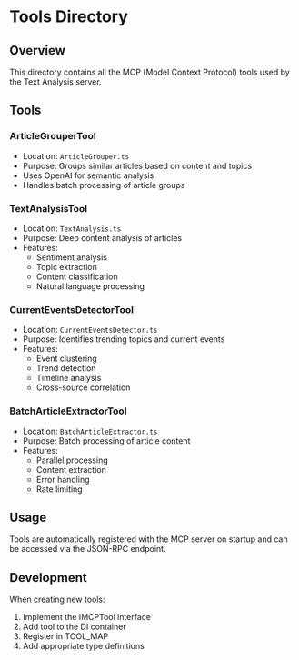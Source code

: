 # Tools Directory

## Overview
This directory contains all the MCP (Model Context Protocol) tools used by the Text Analysis server.

## Tools

### ArticleGrouperTool
- Location: `ArticleGrouper.ts`
- Purpose: Groups similar articles based on content and topics
- Uses OpenAI for semantic analysis
- Handles batch processing of article groups

### TextAnalysisTool
- Location: `TextAnalysis.ts`
- Purpose: Deep content analysis of articles
- Features:
  - Sentiment analysis
  - Topic extraction
  - Content classification
  - Natural language processing

### CurrentEventsDetectorTool
- Location: `CurrentEventsDetector.ts`
- Purpose: Identifies trending topics and current events
- Features:
  - Event clustering
  - Trend detection
  - Timeline analysis
  - Cross-source correlation

### BatchArticleExtractorTool
- Location: `BatchArticleExtractor.ts`
- Purpose: Batch processing of article content
- Features:
  - Parallel processing
  - Content extraction
  - Error handling
  - Rate limiting

## Usage
Tools are automatically registered with the MCP server on startup and can be accessed via the JSON-RPC endpoint.

## Development
When creating new tools:
1. Implement the IMCPTool interface
2. Add tool to the DI container
3. Register in TOOL_MAP
4. Add appropriate type definitions
